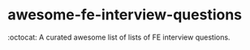 # awesome-fe-interview-questions
:octocat: A curated awesome list of lists of FE interview questions.
